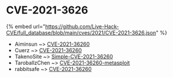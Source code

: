# CVE-2021-3626
{% embed url="https://github.com/Live-Hack-CVE/full_database/blob/main/cves/2021/CVE-2021-3626.json" %}

* Aiminsun ~> [CVE-2021-36260](https://www.alice-snow.ru/2021/database/cve-2021-3626/cve-2021-36260-aiminsun)
* Cuerz ~> [CVE-2021-36260](https://www.alice-snow.ru/2021/database/cve-2021-3626/cve-2021-36260-cuerz)
* TakenoSite ~> [Simple-CVE-2021-36260](https://www.alice-snow.ru/2021/database/cve-2021-3626/simple-cve-2021-36260-takenosite)
* TaroballzChen ~> [CVE-2021-36260-metasploit](https://www.alice-snow.ru/2021/database/cve-2021-3626/cve-2021-36260-metasploit-taroballzchen)
* rabbitsafe ~> [CVE-2021-36260](https://www.alice-snow.ru/2021/database/cve-2021-3626/cve-2021-36260-rabbitsafe)
